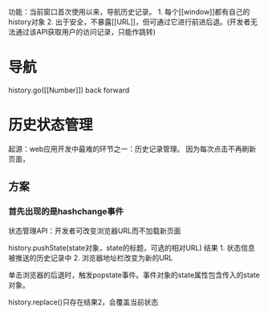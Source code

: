 功能：当前窗口首次使用以来，导航历史记录。
	1. 每个[[window]]都有自己的history对象
	2. 出于安全，不暴露[[URL]]，但可通过它进行前进后退。(开发者无法通过该API获取用户的访问记录，只能作跳转)
# 导航
history.go([[Number]])
back
forward
# 历史状态管理
起源：web应用开发中最难的环节之一：历史记录管理。
	因为每次点击不再刷新页面，
## 方案
### 首先出现的是hashchange事件
状态管理API：开发者可改变浏览器URL而不加载新页面

history.pushState(state对象，state的标题，可选的相对URL)
结果
	1. 状态信息被推送的历史记录中
	2. 浏览器地址栏改变为新的URL

单击浏览器的后退时，触发popstate事件。事件对象的state属性包含传入的state对象。

history.replace()只存在结果2，会覆盖当前状态